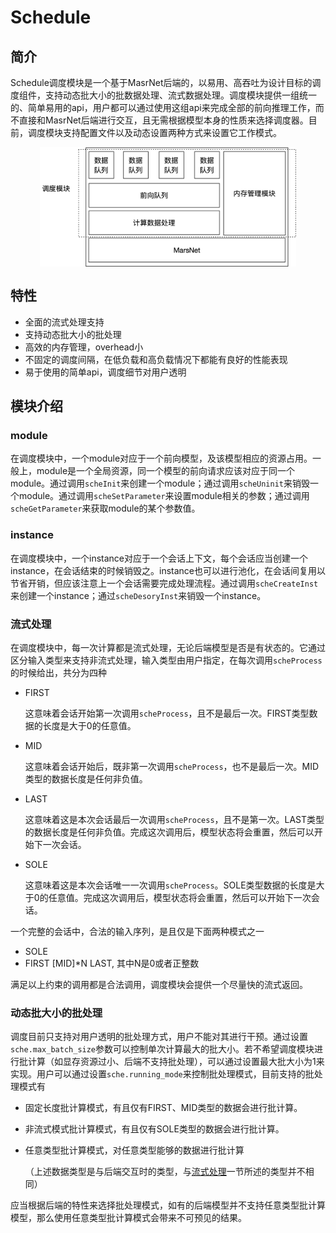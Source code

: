# Schedule

## 简介

Schedule调度模块是一个基于MasrNet后端的，以易用、高吞吐为设计目标的调度组件，支持动态批大小的批数据处理、流式数据处理。调度模块提供一组统一的、简单易用的api，用户都可以通过使用这组api来完成全部的前向推理工作，而不直接和MasrNet后端进行交互，且无需根据模型本身的性质来选择调度器。目前，调度模块支持配置文件以及动态设置两种方式来设置它工作模式。

<div align="center" style="zoom:40%;"><img src="./arch.png"/></div>
<!-- ![schedule_arch](./arch.png) -->

## 特性

- 全面的流式处理支持
- 支持动态批大小的批处理
- 高效的内存管理，overhead小
- 不固定的调度间隔，在低负载和高负载情况下都能有良好的性能表现
- 易于使用的简单api，调度细节对用户透明

## 模块介绍

### module

在调度模块中，一个module对应于一个前向模型，及该模型相应的资源占用。一般上，module是一个全局资源，同一个模型的前向请求应该对应于同一个module。通过调用`scheInit`来创建一个module；通过调用`scheUninit`来销毁一个module。通过调用`scheSetParameter`来设置module相关的参数；通过调用`scheGetParameter`来获取module的某个参数值。

### instance

在调度模块中，一个instance对应于一个会话上下文，每个会话应当创建一个instance，在会话结束的时候销毁之。instance也可以进行池化，在会话间复用以节省开销，但应该注意上一个会话需要完成处理流程。通过调用`scheCreateInst`来创建一个instance；通过`scheDesoryInst`来销毁一个instance。


### 流式处理

在调度模块中，每一次计算都是流式处理，无论后端模型是否是有状态的。它通过区分输入类型来支持非流式处理，输入类型由用户指定，在每次调用`scheProcess`的时候给出，共分为四种

- FIRST

  这意味着会话开始第一次调用`scheProcess`，且不是最后一次。FIRST类型数据的长度是大于0的任意值。

- MID

  这意味着会话开始后，既非第一次调用`scheProcess`，也不是最后一次。MID类型的数据长度是任何非负值。

- LAST

  这意味着这是本次会话最后一次调用`scheProcess`，且不是第一次。LAST类型的数据长度是任何非负值。完成这次调用后，模型状态将会重置，然后可以开始下一次会话。

- SOLE

  这意味着这是本次会话唯一一次调用`scheProcess`。SOLE类型数据的长度是大于0的任意值。完成这次调用后，模型状态将会重置，然后可以开始下一次会话。

一个完整的会话中，合法的输入序列，是且仅是下面两种模式之一

- SOLE
- FIRST [MID]*N LAST, 其中N是0或者正整数

满足以上约束的调用都是合法调用，调度模块会提供一个尽量快的流式返回。

### 动态批大小的批处理

调度目前只支持对用户透明的批处理方式，用户不能对其进行干预。通过设置`sche.max_batch_size`参数可以控制单次计算最大的批大小。若不希望调度模块进行批计算（如显存资源过小、后端不支持批处理），可以通过设置最大批大小为1来实现。用户可以通过设置`sche.running_mode`来控制批处理模式，目前支持的批处理模式有

- 固定长度批计算模式，有且仅有FIRST、MID类型的数据会进行批计算。

- 非流式模式批计算模式，有且仅有SOLE类型的数据会进行批计算。

- 任意类型批计算模式，对任意类型能够的数据进行批计算

  （上述数据类型是与后端交互时的类型，与[流式处理](#流式处理)一节所述的类型并不相同）

应当根据后端的特性来选择批处理模式，如有的后端模型并不支持任意类型批计算模型，那么使用任意类型批计算模式会带来不可预见的结果。
